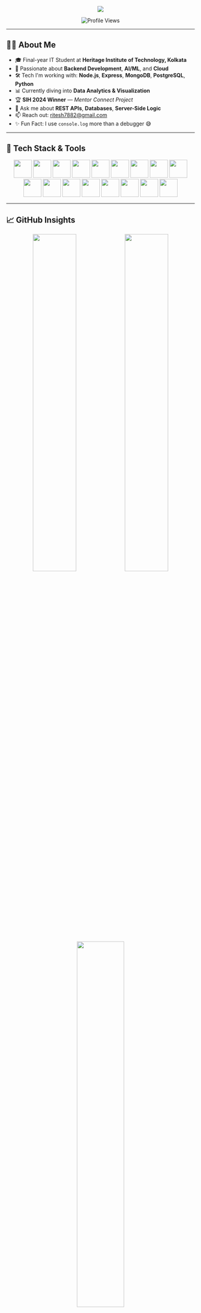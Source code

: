 <!-- README Banner -->
<!-- README Banner -->

<p align="center">
  <img src="https://readme-typing-svg.vercel.app/?font=JetBrains+Mono&size=28&duration=2000&pause=1000&color=36BCF7&center=true&vCenter=true&width=1000&lines=Hey+there!+I'm+Ritesh+Kumar+👋;Backend+Developer+|+Cloud+Lover+|+AI%2FML+Explorer;Turning+Coffee+☕+into+Code+Everyday!" />
</p>

<!-- Profile Views -->
<p align="center">
  <img src="https://komarev.com/ghpvc/?username=ritesh7570&label=Visitors&style=flat-square&color=brightgreen" alt="Profile Views"/>
</p>

---

## 🙋‍♂️ About Me

- 🎓 Final-year IT Student at **Heritage Institute of Technology, Kolkata**
- 🧠 Passionate about **Backend Development**, **AI/ML**, and **Cloud**
- 🛠️ Tech I'm working with: **Node.js**, **Express**, **MongoDB**, **PostgreSQL**, **Python**
- 📊 Currently diving into **Data Analytics & Visualization**
- 🏆 **SIH 2024 Winner** — *Mentor Connect Project*
- 💬 Ask me about **REST APIs**, **Databases**, **Server-Side Logic**
- 📫 Reach out: [ritesh7882@gmail.com](mailto:ritesh7882@gmail.com)
- ✨ Fun Fact: I use `console.log` more than a debugger 😅

---

## 🔧 Tech Stack & Tools

<div align="center">
  <img src="https://cdn.jsdelivr.net/gh/devicons/devicon/icons/javascript/javascript-original.svg" width="48" />
  <img src="https://cdn.jsdelivr.net/gh/devicons/devicon/icons/nodejs/nodejs-original.svg" width="48" />
  <img src="https://cdn.jsdelivr.net/gh/devicons/devicon/icons/express/express-original.svg" width="48" />
  <img src="https://cdn.jsdelivr.net/gh/devicons/devicon/icons/react/react-original.svg" width="48" />
  <img src="https://cdn.jsdelivr.net/gh/devicons/devicon/icons/mongodb/mongodb-original.svg" width="48" />
  <img src="https://cdn.jsdelivr.net/gh/devicons/devicon/icons/postgresql/postgresql-original.svg" width="48" />
  <img src="https://cdn.jsdelivr.net/gh/devicons/devicon/icons/python/python-original.svg" width="48" />
  <img src="https://cdn.jsdelivr.net/gh/devicons/devicon/icons/c/c-original.svg" width="48" />
  <img src="https://cdn.jsdelivr.net/gh/devicons/devicon/icons/cplusplus/cplusplus-original.svg" width="48" />
  <img src="https://cdn.jsdelivr.net/gh/devicons/devicon/icons/java/java-original.svg" width="48" />
  <img src="https://cdn.jsdelivr.net/gh/devicons/devicon/icons/mysql/mysql-original.svg" width="48" />
  <img src="https://cdn.jsdelivr.net/gh/devicons/devicon/icons/amazonwebservices/amazonwebservices-original.svg" width="48" />
  <img src="https://cdn.jsdelivr.net/gh/devicons/devicon/icons/git/git-original.svg" width="48" />
  <img src="https://cdn.jsdelivr.net/gh/devicons/devicon/icons/github/github-original.svg" width="48" />
  <img src="https://cdn.jsdelivr.net/gh/devicons/devicon/icons/postman/postman-original.svg" width="48" />
  <img src="https://cdn.jsdelivr.net/gh/devicons/devicon/icons/figma/figma-original.svg" width="48" />
  <img src="https://cdn.jsdelivr.net/gh/devicons/devicon/icons/vscode/vscode-original.svg" width="48" />
</div>


---

## 📈 GitHub Insights

<p align="center">
  <img src="https://github-readme-stats.vercel.app/api?username=ritesh7570&show_icons=true&theme=tokyonight&hide_border=true" width="48%" />
  <img src="https://streak-stats.demolab.com/?user=ritesh7570&theme=tokyonight&hide_border=true" width="48%" />
</p>

<p align="center">
  <img src="https://github-readme-stats.vercel.app/api/top-langs/?username=ritesh7570&layout=compact&theme=tokyonight&hide_border=true" width="50%" />
</p>

---

## 🚀 Projects & Achievements

- 🧑‍💻 **MentorConnect** – Smart India Hackathon 2024 Winning Project (Backend)
- 📊 **EV Dashboard** – React + Charts.js based visual dashboard
- 🧑‍💻 **Alumni Connect** – Hack Heritage Top 25 Project from 200 (Backend + Tean lead)
- 💡 Always building something new — AI tools, APIs, or backend systems

---

## 🤝 Let's Connect

<p align="center">
  <a href="https://www.linkedin.com/in/ritesh-kumar-919b0121b/" target="_blank">
    <img src="https://skillicons.dev/icons?i=linkedin" />
  </a>
  <a href="https://github.com/ritesh7570" target="_blank">
    <img src="https://skillicons.dev/icons?i=github" />
  </a>
  <a href="mailto:ritesh7882@gmail.com">
    <img src="https://skillicons.dev/icons?i=gmail" />
  </a>
</p>

---

<!-- Footer Banner -->
<p align="center">
  <img src="https://capsule-render.vercel.app/api?type=waving&color=0ABDE3&height=180&section=footer&text=Thanks%20for%20visiting%20my%20profile!&fontSize=24&fontColor=ffffff&fontAlign=50&descAlign=50" />
</p>

